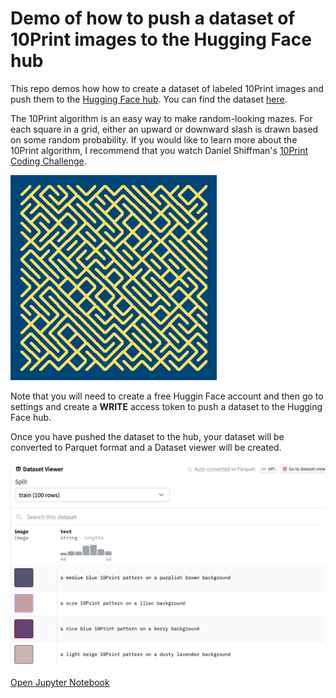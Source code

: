 # Demo of how to push a dataset of 10Print images to the Hugging Face hub

This repo demos how how to create a dataset of labeled 10Print images and push them to the [Hugging Face hub](https://huggingface.co). You can find the dataset [here](https://huggingface.co/datasets/kfahn/10Print).

The 10Print algorithm is an easy way to make random-looking mazes. For each square in a grid, either an upward or downward slash is drawn based on some random probability. If you would like to learn more about the 10Print algorithm, I recommend that you watch Daniel Shiffman's [10Print Coding Challenge](https://thecodingtrain.com/challenges/76-10Print).

![image](assets/10.png)

Note that you will need to create a free Huggin Face account and then go to settings and create a **WRITE** access token to push a dataset to the Hugging Face hub.

Once you have pushed the dataset to the hub, your dataset will be converted to Parquet format and a Dataset viewer will be created.

![viewer](assets/viewer.jpg)

[Open Jupyter Notebook](10Print_labeled_image_dataset.ipynb)
